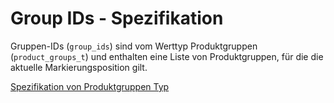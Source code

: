 # Group IDs - Spezifikation

Gruppen-IDs (`group_ids`) sind vom Werttyp Produktgruppen (`product_groups_t`) und enthalten eine Liste von Produktgruppen, für die die aktuelle Markierungsposition gilt.

[Spezifikation von Produktgruppen Typ](types/product_groups-spec.de.md)

